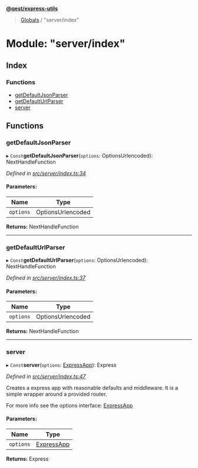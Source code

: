 **[@qest/express-utils](../README.md)**

> [Globals](../README.md) / "server/index"

# Module: "server/index"

## Index

### Functions

* [getDefaultJsonParser](_server_index_.md#getdefaultjsonparser)
* [getDefaultUrlParser](_server_index_.md#getdefaulturlparser)
* [server](_server_index_.md#server)

## Functions

### getDefaultJsonParser

▸ `Const`**getDefaultJsonParser**(`options`: OptionsUrlencoded): NextHandleFunction

*Defined in [src/server/index.ts:34](https://github.com/qest-cz/express-utils/blob/b2be23b/src/server/index.ts#L34)*

#### Parameters:

Name | Type |
------ | ------ |
`options` | OptionsUrlencoded |

**Returns:** NextHandleFunction

___

### getDefaultUrlParser

▸ `Const`**getDefaultUrlParser**(`options`: OptionsUrlencoded): NextHandleFunction

*Defined in [src/server/index.ts:37](https://github.com/qest-cz/express-utils/blob/b2be23b/src/server/index.ts#L37)*

#### Parameters:

Name | Type |
------ | ------ |
`options` | OptionsUrlencoded |

**Returns:** NextHandleFunction

___

### server

▸ `Const`**server**(`options`: [ExpressApp](../interfaces/_interfaces_.expressapp.md)): Express

*Defined in [src/server/index.ts:47](https://github.com/qest-cz/express-utils/blob/b2be23b/src/server/index.ts#L47)*

Creates a express app with reasonable defaults and middleware.
It is a simple wrapper around a provided router.

For more info see the options interface: [ExpressApp](../interfaces/_interfaces_.expressapp.md)

#### Parameters:

Name | Type |
------ | ------ |
`options` | [ExpressApp](../interfaces/_interfaces_.expressapp.md) |

**Returns:** Express
